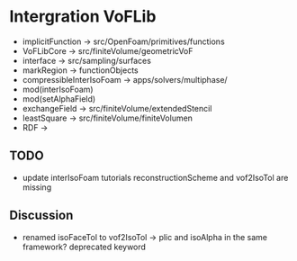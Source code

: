 # Intergration VoFLib

* implicitFunction -> src/OpenFoam/primitives/functions
* VoFLibCore -> src/finiteVolume/geometricVoF
* interface -> src/sampling/surfaces
* markRegion -> functionObjects
* compressibleInterIsoFoam -> apps/solvers/multiphase/
* mod(interIsoFoam)
* mod(setAlphaField)
* exchangeField -> src/finiteVolume/extendedStencil
* leastSquare -> src/finiteVolume/finiteVolumen
* RDF -> 


## TODO

* update interIsoFoam tutorials reconstructionScheme and vof2IsoTol are missing


## Discussion

* renamed isoFaceTol to vof2IsoTol -> plic and isoAlpha in the same framework? deprecated keyword 

